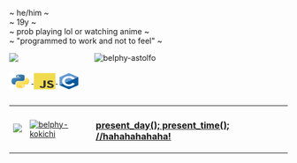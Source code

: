 ~ he/him ~ <br />
~ 19y ~ <br />
~ prob playing lol or watching anime ~ <br />
~ "programmed to work and not to feel" ~
<div>
  <a href="https://github.com/just-sleepy">
  <img height="180cm" src="https://github-readme-stats.vercel.app/api?username=just-sleepy&show_icons=true&theme=midnight-purple&include_all_commits=true&count_private=true"/>
  <img align="right" alt="belphy-astolfo" width="350"src="https://cdn.discordapp.com/attachments/821108828548235298/882688108909428827/astolfobestboi.gif">
</div>
<div style="display: inline_block"><br>
  <img align="center" alt="belphy-Python" height="30" width="40" src="https://raw.githubusercontent.com/devicons/devicon/master/icons/python/python-original.svg">
  <img align="center" alt="belphy-Js" height="30" width="40" src="https://raw.githubusercontent.com/devicons/devicon/master/icons/javascript/javascript-original.svg">
  <img align="center" alt="belphy-C" height="30" width="40" src="https://raw.githubusercontent.com/devicons/devicon/master/icons/c/c-original.svg">
</div>
  
  ##
  
<!-- <div>
  <a href=https://steamcommunity.com/id/belphyuwu/" target="_blank"><img src="https://img.shields.io/badge/Steam-000000?style=for-the-badge&logo=steam&logoColor=white" target="_blank"></a> 
  <img align="center" alt="belphy-kokichi" width="80"src="https://media.discordapp.net/attachments/821108828548235298/882688640675905576/kokichipixgif.gif">
 </div>
-->
<table>
  <tr>
    <td> <a href=https://steamcommunity.com/id/belphyuwu/" target="_blank"><img src="https://img.shields.io/badge/Steam-000000?style=for-the-badge&logo=steam&logoColor=white" target="_blank"></a> </td>
    <td>  <img align="center" alt="belphy-kokichi" width="80"src="https://media.discordapp.net/attachments/821108828548235298/882688640675905576/kokichipixgif.gif"> </td>
    <td>   <h3> present_day(); present_time(); //hahahahahaha! </h3> </td>
  </tr>
</table>
